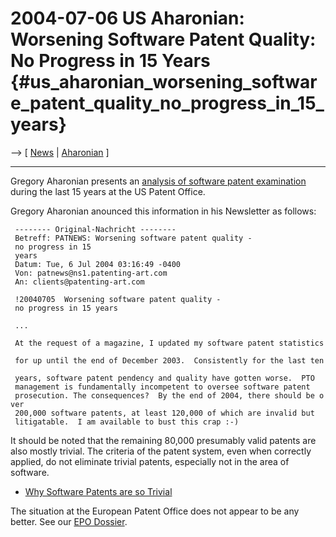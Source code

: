# 2004-07-06 US Aharonian: Worsening Software Patent Quality: No Progress in 15 Years {#us_aharonian_worsening_software_patent_quality_no_progress_in_15_years}

\--\> \[ [ News](SwpatcninoEn "wikilink") \| [
Aharonian](SwpataharonianEn "wikilink") \]

------------------------------------------------------------------------

Gregory Aharonian presents an [analysis of software patent
examination](http://www.bustpatents.com/softpats.htm "wikilink") during
the last 15 years at the US Patent Office.

Gregory Aharonian anounced this information in his Newsletter as
follows:

` -------- Original-Nachricht --------`\
` Betreff: PATNEWS: Worsening software patent quality - no progress in 15 `\
` years`\
` Datum: Tue, 6 Jul 2004 03:16:49 -0400`\
` Von: patnews@ns1.patenting-art.com`\
` An: clients@patenting-art.com`

` !20040705  Worsening software patent quality - no progress in 15 years`

` ...`

` At the request of a magazine, I updated my software patent statistics `\
` for up until the end of December 2003.  Consistently for the last ten `\
` years, software patent pendency and quality have gotten worse.  PTO `\
` management is fundamentally incompetent to oversee software patent `\
` prosecution. The consequences?  By the end of 2004, there should be over `\
` 200,000 software patents, at least 120,000 of which are invalid but `\
` litigatable.  I am available to bust this crap :-)`

It should be noted that the remaining 80,000 presumably valid patents
are also mostly trivial. The criteria of the patent system, even when
correctly applied, do not eliminate trivial patents, especially not in
the area of software.

-   [Why Software Patents are so
    Trivial](http://swpat.ffii.org/analysis/trivial/ "wikilink")

The situation at the European Patent Office does not appear to be any
better. See our [EPO
Dossier](http://swpat.ffii.org/players/epo/ "wikilink").
